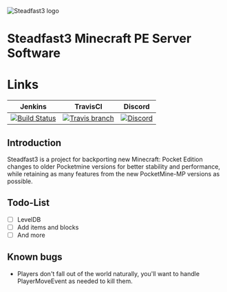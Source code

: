   <img src="https://github.com/MFDGaming/PocketMine-Steadfast3/blob/master/Steadfast3.png" alt="Steadfast3 logo" title="Aimeos" align="center" />

# Steadfast3 Minecraft PE Server Software

# Links
| Jenkins | TravisCI | Discord |
| :---: | :---: | :---: |
| [![Build Status](https://img.shields.io/badge/Build-Passing-brightgreen?style=plastic)]() | [![Travis branch](https://img.shields.io/badge/Build-Passing-orange?style=plastic)]() | [![Discord](https://img.shields.io/badge/Chat-On%20Discord-738BD7.svg?style=plastic&colorB=7289da)](https://discord.gg/fUhjt5n) |

## Introduction

Steadfast3 is a project for backporting new Minecraft: Pocket Edition changes to older Pocketmine versions for better stability and performance, while retaining as many features from the new PocketMine-MP versions as possible.

## Todo-List

- [ ] LevelDB
- [ ] Add items and blocks
- [ ] And more

## Known bugs

- Players don't fall out of the world naturally, you'll want to handle PlayerMoveEvent as needed to kill them.





